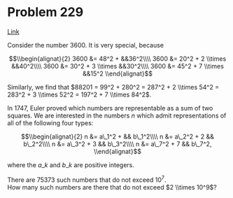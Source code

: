 # Problem 229

[Link](https://projecteuler.net/problem=229)

Consider the number $3600$. It is very special, because

$$\\begin{alignat}{2} 3600 &= 48^2 + &&36^2\\\\ 3600 &= 20^2 + 2 \\times &&40^2\\\\ 3600 &= 30^2 + 3 \\times &&30^2\\\\ 3600 &= 45^2 + 7 \\times &&15^2 \\end{alignat}$$

Similarly, we find that $88201 = 99^2 + 280^2 = 287^2 + 2 \\times 54^2 = 283^2 + 3 \\times 52^2 = 197^2 + 7 \\times 84^2$.

In 1747, Euler proved which numbers are representable as a sum of two squares. We are interested in the numbers $n$ which admit representations of all of the following four types:

$$\\begin{alignat}{2} n &= a\_1^2 + && b\_1^2\\\\ n &= a\_2^2 + 2 && b\_2^2\\\\ n &= a\_3^2 + 3 && b\_3^2\\\\ n &= a\_7^2 + 7 && b\_7^2, \\end{alignat}$$

where the $a\_k$ and $b\_k$ are positive integers.

There are $75373$ such numbers that do not exceed $10^7$.  
How many such numbers are there that do not exceed $2 \\times 10^9$?
